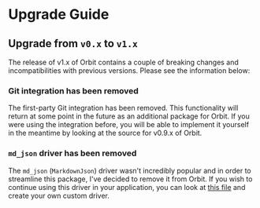 # Upgrade Guide

## Upgrade from `v0.x` to `v1.x`

The release of v1.x of Orbit contains a couple of breaking changes and incompatibilities with previous versions. Please see the information below:

### Git integration has been removed

The first-party Git integration has been removed. This functionality will return at some point in the future as an additional package for Orbit. If you were using the integration before, you will be able to implement it yourself in the meantime by looking at the source for v0.9.x of Orbit.

### `md_json` driver has been removed

The `md_json` (`MarkdownJson`) driver wasn't incredibly popular and in order to streamline this package, I've decided to remove it from Orbit. If you wish to continue using this driver in your application, you can look at [this file](https://github.com/ryangjchandler/orbit/blob/v0.9.1/src/Drivers/MarkdownJson.php) and create your own custom driver.
